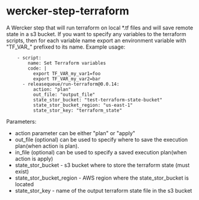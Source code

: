 # wercker-step-terraform
A Wercker step that will run terraform on local \*.tf files and will save remote state in a s3 bucket.
If you want to specify any variables to the terraform scripts, then for each variable name export an
environment variable with "TF_VAR_" prefixed to its name.
Example usage:
```
    - script:
        name: Set Terraform variables
        code: |
          export TF_VAR_my_var1=foo
          export TF_VAR_my_var2=bar
      - releasequeue/run-terraform@0.0.14:
          action: "plan"
          out_file: "output_file"
          state_stor_bucket: "test-terraform-state-bucket"
          state_stor_bucket_region: "us-east-1"
          state_stor_key: "terraform_state"

```
Parameters:

* action parameter can be either "plan" or "apply"
* out_file (optional) can be used to specify where to save the execution plan(when action is plan).
* in_file (optional) can be used to specify a saved execution plan(when action is apply)
* state_stor_bucket - s3 bucket where to store the terraform state (must exist)
* state_stor_bucket_region - AWS region where the state_stor_bucket is located
* state_stor_key - name of the output terraform state file in the s3 bucket

